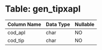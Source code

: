# Table: gen_tipxapl

| Column Name | Data Type | Nullable |
|-------------|-----------|----------|
| cod_apl | char | NO |
| cod_tip | char | NO |
